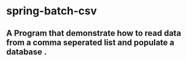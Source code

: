 # spring-batch-csv


## A Program that demonstrate how to read data from a comma seperated list and populate a database .

